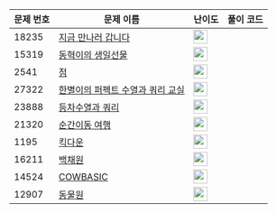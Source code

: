 | 문제 번호 | 문제 이름 | 난이도 | 풀이 코드 |
| --- | --- | --- | --- |
| 18235 | [지금 만나러 갑니다](https://www.acmicpc.net/problem/18235) | <img height="25px" width="25px=" src="https://static.solved.ac/tier_small/13.svg"/> |  |
| 15319 | [동혁이의 생일선물](https://www.acmicpc.net/problem/15319) | <img height="25px" width="25px=" src="https://static.solved.ac/tier_small/12.svg"/> |  |
| 2541 | [점](https://www.acmicpc.net/problem/2541) | <img height="25px" width="25px=" src="https://static.solved.ac/tier_small/14.svg"/> |  |
| 27322 | [한별이의 퍼펙트 수열과 쿼리 교실](https://www.acmicpc.net/problem/27322) | <img height="25px" width="25px=" src="https://static.solved.ac/tier_small/23.svg"/> |  |
| 23888 | [등차수열과 쿼리](https://www.acmicpc.net/problem/23888) | <img height="25px" width="25px=" src="https://static.solved.ac/tier_small/11.svg"/> |  |
| 21320 | [순간이동 여행](https://www.acmicpc.net/problem/21320) | <img height="25px" width="25px=" src="https://static.solved.ac/tier_small/15.svg"/> |  |
| 1195 | [킥다운](https://www.acmicpc.net/problem/1195) | <img height="25px" width="25px=" src="https://static.solved.ac/tier_small/11.svg"/> |  |
| 16211 | [백채원](https://www.acmicpc.net/problem/16211) | <img height="25px" width="25px=" src="https://static.solved.ac/tier_small/14.svg"/> |  |
| 14524 | [COWBASIC](https://www.acmicpc.net/problem/14524) | <img height="25px" width="25px=" src="https://static.solved.ac/tier_small/23.svg"/> |  |
| 12907 | [동물원](https://www.acmicpc.net/problem/12907) | <img height="25px" width="25px=" src="https://static.solved.ac/tier_small/11.svg"/> |  |
